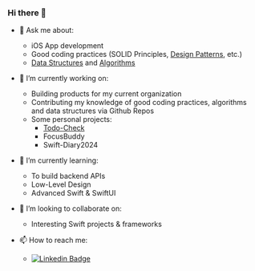 ### Hi there 👋

- 💬 Ask me about:
  - iOS App development
  - Good coding practices (SOLID Principles, [Design Patterns](https://github.com/2207akash/design-patterns), etc.)
  - [Data Structures](https://github.com/2207akash/data-structures) and [Algorithms](https://github.com/2207akash/algorithms)

- 🔭 I’m currently working on:
  - Building products for my current organization
  - Contributing my knowledge of good coding practices, algorithms and data structures via Github Repos
  - Some personal projects:
    - [Todo-Check](https://github.com/2207akash/Todo-Check)
    - FocusBuddy
    - Swift-Diary2024
 
- 🌱 I’m currently learning:
  - To build backend APIs
  - Low-Level Design
  - Advanced Swift & SwiftUI

- 👯 I’m looking to collaborate on:
  - Interesting Swift projects & frameworks

- 📫 How to reach me:
  - [![Linkedin Badge](https://img.shields.io/badge/-Akash-blue?style=flat-square&logo=Linkedin&logoColor=white)](https://www.linkedin.com/in/akash-sen-b4b50b194/)
 
<!--
**2207akash/2207akash** is a ✨ _special_ ✨ repository because its `README.md` (this file) appears on your GitHub profile.

Here are some ideas to get you started:
- 🤔 I’m looking for help with ...
- 😄 Pronouns: ...
-->
